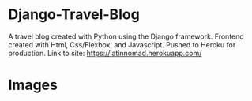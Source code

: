 # Django-Travel-Blog
A travel blog created with Python using the Django framework. Frontend created with Html, Css/Flexbox, and Javascript. Pushed to Heroku for production.
Link to site: https://latinnomad.herokuapp.com/

# Images

